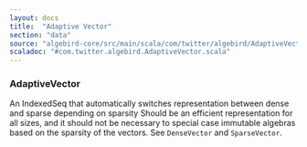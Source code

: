 ```yaml
---
layout: docs
title:  "Adaptive Vector"
section: "data"
source: "algebird-core/src/main/scala/com/twitter/algebird/AdaptiveVector.scala"
scaladoc: "#com.twitter.algebird.AdaptiveVector.scala"
---
```


### AdaptiveVector

An IndexedSeq that automatically switches representation between dense and sparse depending on sparsity Should be an efficient representation for all sizes, and it should not be necessary to special case immutable algebras based on the sparsity of the vectors. See `DenseVector` and `SparseVector`.
